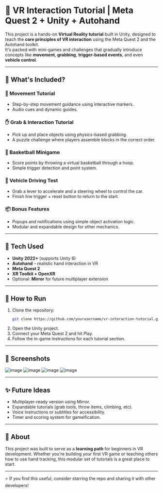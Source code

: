 # 🧠 VR Interaction Tutorial | Meta Quest 2 + Unity + Autohand

This project is a hands-on **Virtual Reality tutorial** built in Unity, designed to teach the **core principles of VR interaction** using the Meta Quest 2 and the Autohand toolkit.  
It's packed with mini-games and challenges that gradually introduce concepts like **movement**, **grabbing**, **trigger-based events**, and even **vehicle control**.

---

## 🧩 What's Included?

### 🚶 Movement Tutorial
- Step-by-step movement guidance using interactive markers.
- Audio cues and dynamic guides.

### ✋ Grab & Interaction Tutorial
- Pick up and place objects using physics-based grabbing.
- A puzzle challenge where players assemble blocks in the correct order.

### 🏀 Basketball Minigame
- Score points by throwing a virtual basketball through a hoop.
- Simple trigger detection and point system.

### 🚗 Vehicle Driving Test
- Grab a lever to accelerate and a steering wheel to control the car.
- Finish line trigger + reset button to return to the start.

### 📦 Bonus Features
- Popups and notifications using simple object activation logic.
- Modular and expandable design for other mechanics.

---

## 🎯 Tech Used

- **Unity 2022+** (supports Unity 6)
- **Autohand** – realistic hand interaction in VR
- **Meta Quest 2**
- **XR Toolkit + OpenXR**
- Optional: **Mirror** for future multiplayer extension

---

## 🚀 How to Run

1. Clone the repository:
    ```bash
    git clone https://github.com/yourusername/vr-interaction-tutorial.git
    ```
2. Open the Unity project.
3. Connect your Meta Quest 2 and hit Play.
4. Follow the in-game instructions for each tutorial section.

---

## 🎨 Screenshots

![image](https://github.com/user-attachments/assets/9e6f53a9-42a4-426b-ac09-7afa9b2d8e1c)
![image](https://github.com/user-attachments/assets/7bd0feda-5c84-40ee-aeb5-4c1d93203ed2)
![image](https://github.com/user-attachments/assets/792a90ac-4326-4ce3-a152-3c8b62ab03f4)
![image](https://github.com/user-attachments/assets/62de261e-5c18-4791-8502-45153596c23e)

<!-- Add more screenshots like basketball, puzzle, etc. -->

---

## ✨ Future Ideas

- Multiplayer-ready version using Mirror.
- Expandable tutorials (grab tools, throw items, climbing, etc).
- Voice instructions or subtitles for accessibility.
- Timer and scoring system for gameification.

---

## 📌 About

This project was built to serve as a **learning path** for beginners in VR development. Whether you're building your first VR game or teaching others how to use hand tracking, this modular set of tutorials is a great place to start.

---

⭐ If you find this useful, consider starring the repo and sharing it with other developers!
